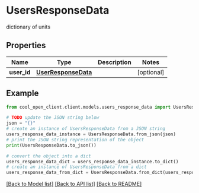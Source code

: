 # UsersResponseData

dictionary of units

## Properties

Name | Type | Description | Notes
------------ | ------------- | ------------- | -------------
**user_id** | [**UserResponseData**](UserResponseData.md) |  | [optional] 

## Example

```python
from cool_open_client.client.models.users_response_data import UsersResponseData

# TODO update the JSON string below
json = "{}"
# create an instance of UsersResponseData from a JSON string
users_response_data_instance = UsersResponseData.from_json(json)
# print the JSON string representation of the object
print(UsersResponseData.to_json())

# convert the object into a dict
users_response_data_dict = users_response_data_instance.to_dict()
# create an instance of UsersResponseData from a dict
users_response_data_from_dict = UsersResponseData.from_dict(users_response_data_dict)
```
[[Back to Model list]](../README.md#documentation-for-models) [[Back to API list]](../README.md#documentation-for-api-endpoints) [[Back to README]](../README.md)


